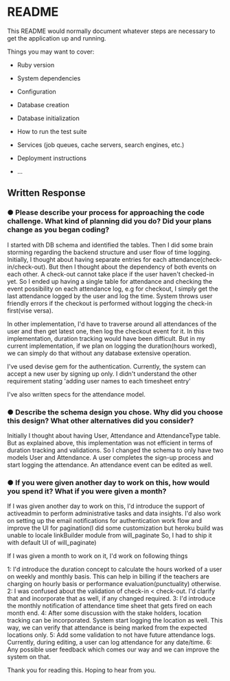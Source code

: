 # README

This README would normally document whatever steps are necessary to get the
application up and running.

Things you may want to cover:

* Ruby version

* System dependencies

* Configuration

* Database creation

* Database initialization

* How to run the test suite

* Services (job queues, cache servers, search engines, etc.)

* Deployment instructions

* ...

## Written Response

### ● Please describe your process for approaching the code challenge. What kind of planning did you do? Did your plans change as you began coding?

I started with DB schema and identified the tables. Then I did some brain storming regarding the backend structure and user flow of time logging. Initially, I thought about having separate entries for each attendance(check-in/check-out). But then I thought about the dependency of both events on each other. A check-out cannot take place if the user haven't checked-in yet. So I ended up having a single table for attendance and checking the event possibility on each attendance log, e.g for checkout, I simply get the last attendance logged by the user and log the time. System throws user friendly errors if the checkout is performed without logging the check-in first(vise versa). 

In other implementation, I'd have to traverse around all attendances of the user and then get latest one, then log the checkout event for it. In this implementation, duration tracking would have been difficult. But in my current implementation, if we plan on logging the duration(hours worked), we can simply do that without any database extensive operation.

I've used devise gem for the authentication. Currently, the system can accept a new user by signing up only. I didn't understand the other requirement stating 'adding user names to each timesheet entry'

I've also written specs for the attendance model.

### ● Describe the schema design you chose. Why did you choose this design? What other alternatives did you consider?

Initially I thought about having User, Attendance and AttendanceType table. But as explained above, this implementation was not efficient in terms of duration tracking and validations. So I changed the schema to only have two models User and Attendance. A user completes the sign-up process and start logging the attendance. An attendance event can be edited as well.

### ● If you were given another day to work on this, how would you spend it? What if you were given a month?

If I was given another day to work on this, I'd introduce the support of activeadmin to perform administrative tasks and data insights. I'd also work on setting up the email notifications for authentication work flow and improve the UI for pagination(I did some customization but heroku build was unable to locale linkBuilder module from will_paginate So, I had to ship it with default UI of will_paginate) 

If I was given a month to work on it, I'd work on following things

1: I'd introduce the duration concept to calculate the hours worked of a user on weekly and monthly basis. This can help in billing if the teachers are charging on hourly basis or performance evaluation(punctuality) otherwise. 
2: I was confused about the validation of check-in < check-out. I'd clarify that and incorporate that as well, if any changed required.
3: I'd introduce the monthly notification of attendance time sheet that gets fired on each month end. 
4: After some discussion with the stake holders, location tracking can be incorporated. System start logging the location as well. This way, we can verify that attendance is being marked from the expected locations only. 
5: Add some validation to not have future attendance logs. Currently, during editing, a user can log attendance for any date/time.
6: Any possible user feedback which comes our way and we can improve the system on that. 


Thank you for reading this. Hoping to hear from you. 